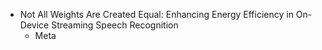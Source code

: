 - Not All Weights Are Created Equal: Enhancing Energy Efficiency in On-Device Streaming Speech Recognition
  - Meta
